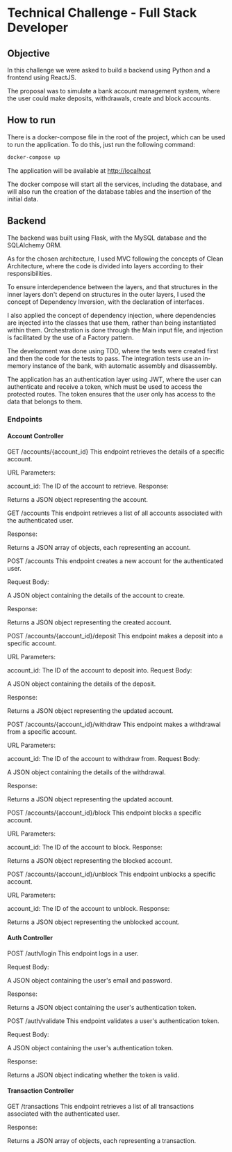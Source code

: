 # Technical Challenge - Full Stack Developer

## Objective

In this challenge we were asked to build a backend using Python and a frontend using ReactJS.

The proposal was to simulate a bank account management system, where the user could make deposits, withdrawals, create and block accounts.

## How to run

There is a docker-compose file in the root of the project, which can be used to run the application. To do this, just run the following command:

```bash
docker-compose up
```

The application will be available at [http://localhost](http://localhost)

The docker compose will start all the services, including the database, and will also run the creation of the database tables and the insertion of the initial data.

## Backend

The backend was built using Flask, with the MySQL database and the SQLAlchemy ORM.

As for the chosen architecture, I used MVC following the concepts of Clean Architecture, where the code is divided into layers according to their responsibilities.

To ensure interdependence between the layers, and that structures in the inner layers don't depend on structures in the outer layers, I used the concept of Dependency Inversion, with the declaration of interfaces.

I also applied the concept of dependency injection, where dependencies are injected into the classes that use them, rather than being instantiated within them. Orchestration is done through the Main input file, and injection is facilitated by the use of a Factory pattern.

The development was done using TDD, where the tests were created first and then the code for the tests to pass. The integration tests use an in-memory instance of the bank, with automatic assembly and disassembly.

The application has an authentication layer using JWT, where the user can authenticate and receive a token, which must be used to access the protected routes. The token ensures that the user only has access to the data that belongs to them.

### Endpoints

#### Account Controller

GET /accounts/{account_id}
This endpoint retrieves the details of a specific account.

URL Parameters:

account_id: The ID of the account to retrieve.
Response:

Returns a JSON object representing the account.

GET /accounts
This endpoint retrieves a list of all accounts associated with the authenticated user.

Response:

Returns a JSON array of objects, each representing an account.

POST /accounts
This endpoint creates a new account for the authenticated user.

Request Body:

A JSON object containing the details of the account to create.

Response:

Returns a JSON object representing the created account.

POST /accounts/{account_id}/deposit
This endpoint makes a deposit into a specific account.

URL Parameters:

account_id: The ID of the account to deposit into.
Request Body:

A JSON object containing the details of the deposit.

Response:

Returns a JSON object representing the updated account.

POST /accounts/{account_id}/withdraw
This endpoint makes a withdrawal from a specific account.

URL Parameters:

account_id: The ID of the account to withdraw from.
Request Body:

A JSON object containing the details of the withdrawal.

Response:

Returns a JSON object representing the updated account.

POST /accounts/{account_id}/block
This endpoint blocks a specific account.

URL Parameters:

account_id: The ID of the account to block.
Response:

Returns a JSON object representing the blocked account.

POST /accounts/{account_id}/unblock
This endpoint unblocks a specific account.

URL Parameters:

account_id: The ID of the account to unblock.
Response:

Returns a JSON object representing the unblocked account.

#### Auth Controller

POST /auth/login
This endpoint logs in a user.

Request Body:

A JSON object containing the user's email and password.

Response:

Returns a JSON object containing the user's authentication token.

POST /auth/validate
This endpoint validates a user's authentication token.

Request Body:

A JSON object containing the user's authentication token.

Response:

Returns a JSON object indicating whether the token is valid.

#### Transaction Controller

GET /transactions
This endpoint retrieves a list of all transactions associated with the authenticated user.

Response:

Returns a JSON array of objects, each representing a transaction.
